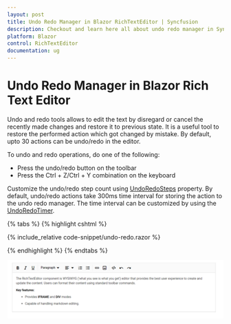 ```yaml
---
layout: post
title: Undo Redo Manager in Blazor RichTextEditor | Syncfusion
description: Checkout and learn here all about undo redo manager in Syncfusion Blazor RichTextEditor component and much more.
platform: Blazor
control: RichTextEditor
documentation: ug
---
```


# Undo Redo Manager in Blazor Rich Text Editor

Undo and redo tools allows to edit the text by disregard or cancel the recently made changes and restore it to previous state. It is a useful tool to restore the performed action which got changed by mistake. By default, upto 30 actions can be undo/redo in the editor.

To undo and redo operations, do one of the following:

* Press the undo/redo button on the toolbar
* Press the Ctrl + Z/Ctrl + Y combination on the keyboard

Customize the undo/redo step count using [UndoRedoSteps](https://help.syncfusion.com/cr/blazor/Syncfusion.Blazor.RichTextEditor.SfRichTextEditor.html#Syncfusion_Blazor_RichTextEditor_SfRichTextEditor_UndoRedoSteps) property. By default, undo/redo actions take 300ms time interval for storing the action to the undo redo manager. The time interval can be customized by using the [UndoRedoTimer](https://help.syncfusion.com/cr/blazor/Syncfusion.Blazor.RichTextEditor.SfRichTextEditor.html#Syncfusion_Blazor_RichTextEditor_SfRichTextEditor_UndoRedoTimer).

{% tabs %}
{% highlight cshtml %}

{% include_relative code-snippet/undo-redo.razor %}

{% endhighlight %}
{% endtabs %}

![Undo Redo Operation in Blazor RichTextEditor](./images/blazor-richtexteditor-undo-redo-operation.png)
